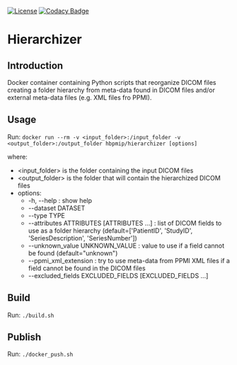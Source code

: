 [![License](https://img.shields.io/badge/license-Apache--2.0-blue.svg)](https://github.com/LREN-CHUV/hierarchizer/blob/master/LICENSE)
[![Codacy Badge](https://api.codacy.com/project/badge/Grade/c1e88d79ac484390b612924aedc1597b)](https://www.codacy.com/app/mirco-nasuti/hierarchizer?utm_source=github.com&amp;utm_medium=referral&amp;utm_content=LREN-CHUV/hierarchizer&amp;utm_campaign=Badge_Grade)


# Hierarchizer


## Introduction

Docker container containing Python scripts that reorganize DICOM files creating a folder hierarchy from meta-data found in DICOM files
and/or external meta-data files (e.g. XML files fro PPMI).


## Usage

Run: `docker run --rm -v <input_folder>:/input_folder -v <output_folder>:/output_folder hbpmip/hierarchizer [options]`

where:
* <input_folder> is the folder containing the input DICOM files
* <output_folder> is the folder that will contain the hierarchized DICOM files
* options:
  * -h, --help : show help
  * --dataset DATASET
  * --type TYPE
  * --attributes ATTRIBUTES [ATTRIBUTES ...] : list of DICOM fields to use as a folder hierarchy
  (default=['PatientID', 'StudyID', 'SeriesDescription', 'SeriesNumber'])
  * --unknown_value UNKNOWN_VALUE : value to use if a field cannot be found (default="unknown")
  * --ppmi_xml_extension : try to use meta-data from PPMI XML files if a field cannot be found in the DICOM files
  * --excluded_fields EXCLUDED_FIELDS [EXCLUDED_FIELDS ...]


## Build

Run: `./build.sh`


## Publish

Run: `./docker_push.sh`
